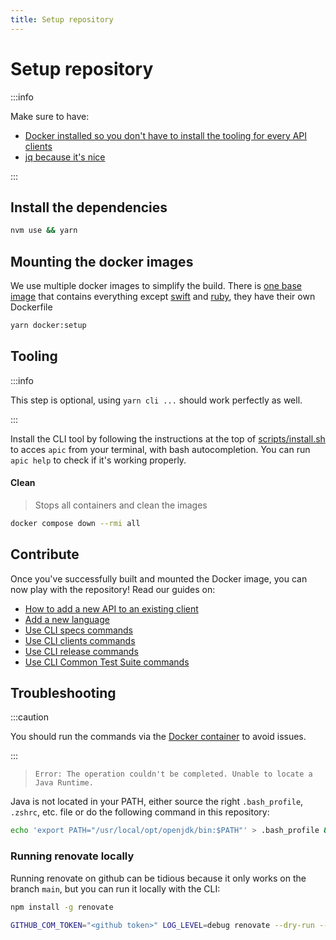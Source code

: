 ```yaml
---
title: Setup repository
---
```


# Setup repository

:::info

Make sure to have:

- [Docker installed so you don't have to install the tooling for every API clients](https://docs.docker.com/desktop/mac/install/)
- [jq because it's nice](https://jqlang.github.io/jq/download/)

:::

## Install the dependencies

```bash
nvm use && yarn
```

## Mounting the docker images

We use multiple docker images to simplify the build. There is [one base image](https://github.com/algolia/api-clients-automation/blob/main/scripts/docker/Dockerfile.base) that contains everything except [swift](https://github.com/algolia/api-clients-automation/blob/main/scripts/docker/Dockerfile.swift) and [ruby](https://github.com/algolia/api-clients-automation/blob/main/scripts/docker/Dockerfile.ruby), they have their own Dockerfile

```bash
yarn docker:setup
```

## Tooling

:::info

This step is optional, using `yarn cli ...` should work perfectly as well.

:::

Install the CLI tool by following the instructions at the top of [scripts/install.sh](https://github.com/algolia/api-clients-automation/blob/main/scripts/install.sh) to acces `apic` from your terminal, with bash autocompletion.
You can run `apic help` to check if it's working properly.

#### Clean

> Stops all containers and clean the images

```bash
docker compose down --rmi all
```

## Contribute

Once you've successfully built and mounted the Docker image, you can now play with the repository! Read our guides on:

- [How to add a new API to an existing client](/docs/add-a-new-api/write-a-specification)
- [Add a new language](/docs/add-a-new-language)
- [Use CLI specs commands](/docs/CLI/build-commands)
- [Use CLI clients commands](/docs/CLI/generate-commands)
- [Use CLI release commands](/docs/CLI/release-commands)
- [Use CLI Common Test Suite commands](/docs/CLI/build-commands)

## Troubleshooting

:::caution

You should run the commands via the [Docker container](#mounting-the-docker-images) to avoid issues.

:::

> `Error: The operation couldn't be completed. Unable to locate a Java Runtime.`

Java is not located in your PATH, either source the right `.bash_profile`, `.zshrc`, etc. file or do the following command in this repository:

```bash
echo 'export PATH="/usr/local/opt/openjdk/bin:$PATH"' > .bash_profile && source .bash_profile
```

### Running renovate locally

Running renovate on github can be tidious because it only works on the branch `main`, but you can run it locally with the CLI:

```sh
npm install -g renovate

GITHUB_COM_TOKEN="<github token>" LOG_LEVEL=debug renovate --dry-run --platform local
```
